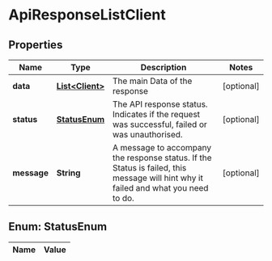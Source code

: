 

# ApiResponseListClient

## Properties

Name | Type | Description | Notes
------------ | ------------- | ------------- | -------------
**data** | [**List&lt;Client&gt;**](Client.md) | The main Data of the response |  [optional]
**status** | [**StatusEnum**](#StatusEnum) | The API response status. Indicates if the request was successful, failed or was unauthorised. |  [optional]
**message** | **String** | A message to accompany the response status.  If the Status is failed, this message will hint why it failed and what you need to do. |  [optional]


## Enum: StatusEnum

Name | Value
---- | -----




